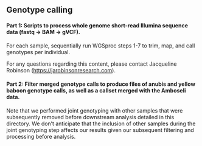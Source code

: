 ## Genotype calling

#### Part 1: Scripts to process whole genome short-read Illumina sequence data (fastq -> BAM -> gVCF).

For each sample, sequentially run WGSproc steps 1-7 to trim, map, and call genotypes per individual. 

For any questions regarding this content, please contact Jacqueline Robinson (https://jarobinsonresearch.com). 


#### Part 2: Filter merged genotype calls to produce files of anubis and yellow baboon genotype calls, as well as a callset merged with the Amboseli data. 

Note that we performed joint genotyping with other samples that were subsequently removed before downstream analysis detailed in this directory. We don’t anticipate that the inclusion of other samples during the joint genotyping step affects our results given our subsequent filtering and processing before analysis.

